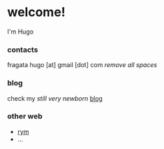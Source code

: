 # welcome! 

I'm Hugo

### contacts
fragata hugo [at] gmail [dot] com _remove *all* spaces_

### blog

check my _still very newborn_ [blog](https://hugofragata.github.io/blog/)

### other web 

* [rym](https://rateyourmusic.com/~hmmmm)
* ...
